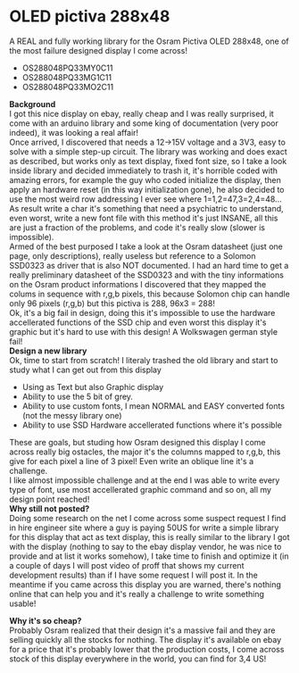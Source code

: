 # OLED pictiva 288x48
A REAL and fully working library for the Osram Pictiva OLED 288x48, one of the most failure designed display I come across!<br>

- OS288048PQ33MY0C11
- OS288048PQ33MG1C11
- OS288048PQ33MO2C11

<b>Background</b><br>
I got this nice display on ebay, really cheap and I was really surprised, it come with an arduino library and some king of documentation (very poor indeed), it was looking a real affair!<br>
Once arrived, I discovered that needs a 12->15V voltage and a 3V3, easy to solve with a simple step-up circuit. The library was working and does exact as described, but works only as text display, fixed font size, so I take a look inside library and decided immediately to trash it, it's horrible coded with amazing errors, for example the guy who coded initialize the display, then apply an hardware reset (in this way initialization gone), he also decided to use the most weird row addressing I ever see where 1=1,2=47,3=2,4=48... As result write a char it's something that need a psychiatric to understand, even worst, write a new font file with this method it's just INSANE, all this are just a fraction of the problems, and code it's really slow (slower is impossible).<br>
Armed of the best purposed I take a look at the Osram datasheet (just one page, only descriptions), really useless but reference to a Solomon SSD0323 as driver that is also NOT documented. I had an hard time to get a really preliminary datasheet of the SSD0323 and with the tiny informations on the Osram product informations I discovered that they mapped the colums in sequence with r,g,b pixels, this because Solomon chip can handle only 96 pixels (r,g,b) but this pictiva is 288, 96x3 = 288!<br>
Ok, it's a big fail in design, doing this it's impossible to use the hardware accellerated functions of the SSD chip and even worst this display it's graphic but it's hard to use with this design! A Wolkswagen german style fail!<br>
<b>Design a new library</b><br>
Ok, time to start from scratch! I literaly trashed the old library and start to study what I can get out from this display<br>
 - Using as Text but also Graphic display
 - Ability to use the 5 bit of grey.
 - Ability to use custom fonts, I mean NORMAL and EASY converted fonts (not the messy library one)
 - Ability to use SSD Hardware accellerated functions where it's possible

These are goals, but studing how Osram designed this display I come across really big ostacles, the major it's the columns mapped to r,g,b, this give for each pixel a line of 3 pixel! Even write an oblique line it's a challenge.<br>
I like almost impossible challenge and at the end I was able to write every type of font, use most accellerated graphic command and so on, all my design point reached!<br>
<b>Why still not posted?</b><br>
Doing some research on the net I come across some suspect request I find in hire engineer site where a guy is paying 50US for write a simple library for this display that act as text display, this is really similar to the library I got with the display (nothing to say to the ebay display vendor, he was nice to provide and at list it works somehow), I take time to finish and optimize it (in a couple of days I will post video of proff that shows my current development results) than if I have some request I will post it. In the meantime if you came across this display you are warned, there's nothing online that can help you and it's really a challenge to write something usable!

<b>Why it's so cheap?</b><br>
Probably Osram realized that their design it's a massive fail and they are selling quickly all the stocks for nothing. The display it's available on ebay for a price that it's probably lower that the production costs, I come across stock of this display everywhere in the world, you can find for 3,4 US!
